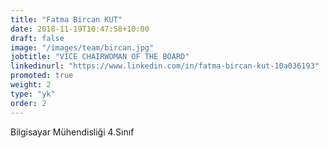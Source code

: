 ```yaml
---
title: "Fatma Bircan KUT"
date: 2018-11-19T10:47:58+10:00
draft: false
image: "/images/team/bircan.jpg"
jobtitle: "VICE CHAIRWOMAN OF THE BOARD"
linkedinurl: "https://www.linkedin.com/in/fatma-bircan-kut-10a036193"
promoted: true
weight: 2
type: "yk"
order: 2
---
```


Bilgisayar Mühendisliği 4.Sınıf
